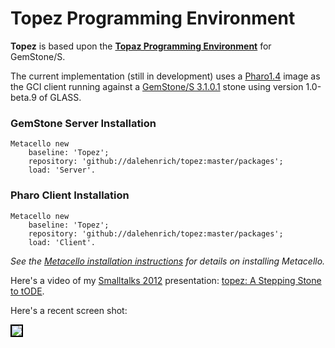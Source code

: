 # Topez Programming Environment

**Topez** is based upon the [**Topaz Programming Environment**][3] for GemStone/S.

The current implementation (still in development) uses a [Pharo1.4][1] image as the GCI client running against a [GemStone/S 3.1.0.1][2] stone using
version 1.0-beta.9 of GLASS.

### GemStone Server Installation

```Smalltalk
Metacello new
    baseline: 'Topez';
    repository: 'github://dalehenrich/topez:master/packages';
    load: 'Server'.
```

### Pharo Client Installation


```Smalltalk
Metacello new
    baseline: 'Topez';
    repository: 'github://dalehenrich/topez:master/packages';
    load: 'Client'.
``` 

*See the [Metacello installation instructions](https://github.com/dalehenrich/metacello-work/blob/master/README.md) 
for details on installing Metacello.*

Here's a video of my 
[Smalltalks 2012](http://www.fast.org.ar/smalltalks2012?_s=bvlW29Av2dix9EWt&_k=OGfhqoGSxR431Tth) 
presentation:
[topez: A Stepping Stone to tODE](http://www.youtube.com/watch?v=pIp_Y46iB_I&list=PLCGAAdUizzH31VumrhrK2HHepHu3DBpY0&index=14).

Here's a recent screen shot:

<img style="border: 2px solid #000000;" src="https://raw.github.com/dalehenrich/topez/debugger/docs/screenShot_2012-10-24.png" />

[1]: http://www.pharo-project.org/pharo-download/release-1-4
[2]: http://gemstonesoup.wordpress.com/2012/09/21/gemstones-3-1-0-1-is-shipping/
[3]: http://community.gemstone.com/download/attachments/6816350/GS64-Topaz-3.0.pdf?version=1
 
